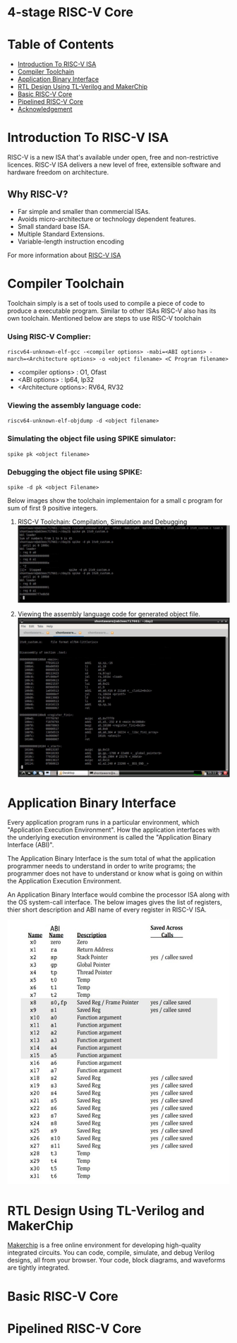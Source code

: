 # 4-stage RISC-V Core

# Table of Contents
  - [Introduction To RISC-V ISA](#Introduction-to-risc-v-isa)
  - [Compiler Toolchain](#compiler-toolchain)
  - [Application Binary Interface](#application-binary-interface)
  - [RTL Design Using TL-Verilog and MakerChip](#rtl-design-using-tl-verilog-and-makerchip)
  - [Basic RISC-V Core](#basic-risc-v-core)
  - [Pipelined RISC-V Core](#pipelined-risc-v-core)
  - [Acknowledgement](#acknowledgement)

# Introduction To RISC-V ISA
RISC-V is a new ISA that's available under open, free and non-restrictive licences. RISC-V ISA delivers a new level of free, extensible software and hardware freedom on architecture.

  ## Why RISC-V?
  - Far simple and smaller than commercial ISAs.
  - Avoids micro-architecture or technology dependent features.
  - Small standard base ISA.
  - Multiple Standard Extensions.
  - Variable-length instruction encoding

  For more information about [RISC-V ISA](https://github.com/riscv/riscv-isa-manual)
 
# Compiler Toolchain
Toolchain simply is a set of tools used to compile a piece of code to produce a executable program. Similar to other ISAs RISC-V also has its own toolchain. 
Mentioned below are steps to use RISC-V toolchain

  ### Using RISC-V Complier:
    riscv64-unknown-elf-gcc -<compiler options> -mabi=<ABI options> -march=<Architecture options> -o <object filename> <C Program filename>
  - \<compiler options\>    : O1, Ofast
  - \<ABI options\>         : lp64, lp32
  - \<Architecture options\>: RV64, RV32
  
  ### Viewing the assembly language code:
    riscv64-unknown-elf-objdump -d <object filename>
  
  ### Simulating the object file using SPIKE simulator:
    spike pk <object filename>
    
  ### Debugging the object file using SPIKE:
    spike -d pk <object Filename>

Below images show the toolchain implementaion for a small c program for sum of first 9 positive integers.
  1. RISC-V Toolchain: Compilation, Simulation and Debugging
      ![riscv_toolchain](Day2/d2_ss2.JPG)
      
  2. Viewing the assembly language code for generated object file.
      ![assembly_code](Day2/d2_ss1.JPG)

# Application Binary Interface
Every application program runs in a particular environment, which "Application Execution Environment". How the application interfaces with the underlying execution environment is called the "Application Binary Interface (ABI)". 

The Application Binary Interface is the sum total of what the application programmer needs to understand in order to write programs; the programmer does not have to understand or know what is going on within the Application Execution Environment.

An Application Binary Interface would combine the processor ISA along with the OS system-call interface. The below images gives the list of registers, thier short description and ABI name of every register in RISC-V ISA.
 
   <img src="images/abi_names.JPG" height="600"/>

# RTL Design Using TL-Verilog and MakerChip
[Makerchip](http://makerchip.com/) is a free online environment for developing high-quality integrated circuits. You can code, compile, simulate, and debug Verilog designs, all from your browser. Your code, block diagrams, and waveforms are tightly integrated.

# Basic RISC-V Core

# Pipelined RISC-V Core
